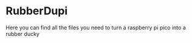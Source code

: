 # RubberDupi
Here you can find all the files you need to turn a raspberry pi pico into a rubber ducky
